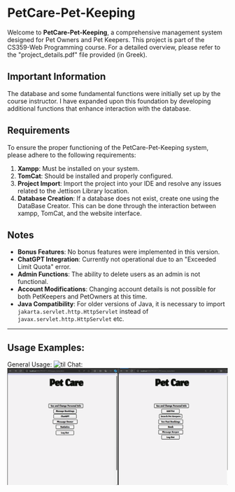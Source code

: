 # PetCare-Pet-Keeping

Welcome to **PetCare-Pet-Keeping**, a comprehensive management system designed for Pet Owners and Pet Keepers. This project is part of the CS359-Web Programming course. For a detailed overview, please refer to the "project_details.pdf" file provided (in Greek).

## Important Information
The database and some fundamental functions were initially set up by the course instructor. I have expanded upon this foundation by developing additional functions that enhance interaction with the database.

## Requirements
To ensure the proper functioning of the PetCare-Pet-Keeping system, please adhere to the following requirements:
1. **Xampp**: Must be installed on your system.
2. **TomCat**: Should be installed and properly configured.
3. **Project Import**: Import the project into your IDE and resolve any issues related to the Jettison Library location.
4. **Database Creation**: If a database does not exist, create one using the DataBase Creator. This can be done through the interaction between xampp, TomCat, and the website interface.

## Notes
- **Bonus Features**: No bonus features were implemented in this version.
- **ChatGPT Integration**: Currently not operational due to an "Exceeded Limit Quota" error.
- **Admin Functions**: The ability to delete users as an admin is not functional.
- **Account Modifications**: Changing account details is not possible for both PetKeepers and PetOwners at this time.
- **Java Compatibility**: For older versions of Java, it is necessary to import `jakarta.servlet.http.HttpServlet` instead of `javax.servlet.http.HttpServlet` etc.

---

## Usage Examples:
General Usage:
![til](./GIFS/PETCARE_PRESENTATION.gif)
Chat:
![til](./GIFS/CHAT_PRESENTATION.gif)

